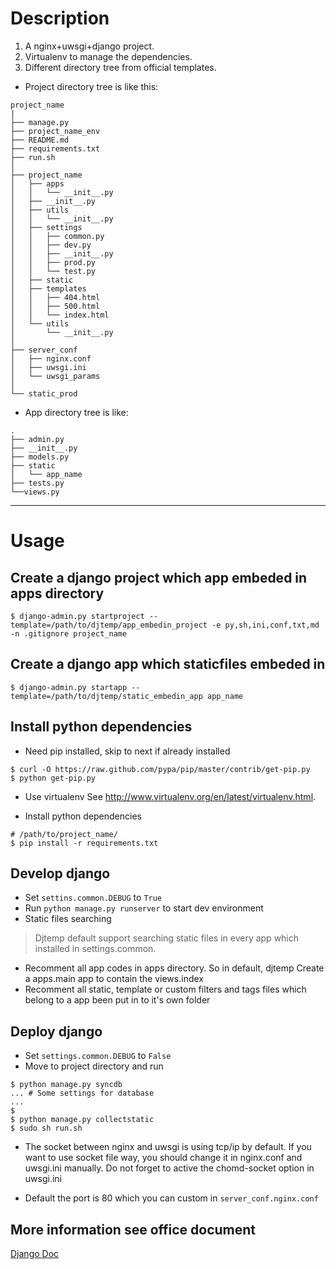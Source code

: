 # Description

1. A nginx+uwsgi+django project.
2. Virtualenv to manage the dependencies.
3. Different directory tree from official templates.

* Project directory tree is like this:

```
project_name
|
├── manage.py
├── project_name_env
├── README.md
├── requirements.txt
├── run.sh
│   
├── project_name
│   ├── apps
│   │   └── __init__.py
│   ├── __init__.py
│   ├── utils
│   │   └── __init__.py
│   ├── settings
│   │   ├── common.py
│   │   ├── dev.py
│   │   ├── __init__.py
│   │   ├── prod.py
│   │   └── test.py
│   ├── static
│   ├── templates
│   │   ├── 404.html
│   │   ├── 500.html
│   │   └── index.html
│   └── utils
│       └── __init__.py
│   
├── server_conf
│   ├── nginx.conf
│   ├── uwsgi.ini
│   └── uwsgi_params
│   
└── static_prod
```

* App directory tree is like:

```
.
├── admin.py
├── __init__.py
├── models.py
├── static
│   └── app_name
├── tests.py
└──views.py
```


-------------------
# Usage

## Create a django project which app embeded in apps directory

```
$ django-admin.py startproject --template=/path/to/djtemp/app_embedin_project -e py,sh,ini,conf,txt,md -n .gitignore project_name
```

## Create a django app which staticfiles embeded in

```
$ django-admin.py startapp --template=/path/to/djtemp/static_embedin_app app_name
```

## Install python dependencies
* Need pip installed, skip to next if already installed

```
$ curl -O https://raw.github.com/pypa/pip/master/contrib/get-pip.py
$ python get-pip.py
```

* Use virtualenv
See http://www.virtualenv.org/en/latest/virtualenv.html.

* Install python dependencies

```
# /path/to/project_name/
$ pip install -r requirements.txt
```

## Develop django
* Set `settins.common.DEBUG` to `True`
* Run `python manage.py runserver` to start dev environment
* Static files searching

> Djtemp default support searching static files in every app which installed
> in settings.common.

* Recomment all app codes in apps directory. So in default, djtemp Create a apps.main app to contain the views.index
* Recomment all static, template or custom filters and tags files which belong to a app been put in to it's own folder

## Deploy django
* Set `settings.common.DEBUG` to `False`
* Move to project directory and run

```
$ python manage.py syncdb
... # Some settings for database
...
$
$ python manage.py collectstatic
$ sudo sh run.sh
```

* The socket between nginx and uwsgi is using tcp/ip by default.
If you want to use socket file way, you should change it in nginx.conf and uwsgi.ini manually.
Do not forget to active the chomd-socket option in uwsgi.ini

* Default the port is 80 which you can custom in `server_conf.nginx.conf`

## More information see office document
[Django Doc](https://docs.djangoproject.com/en/1.6/)
